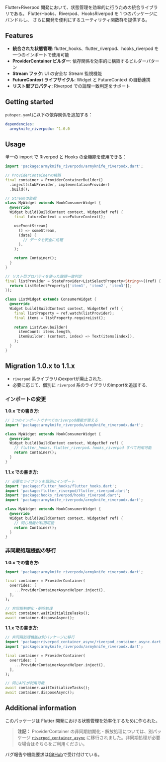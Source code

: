 Flutter+Riverpod 開発において、状態管理を効率的に行うための統合ライブラリである。
FlutterHooks、Riverpod、HooksRiverpod を 1 つのパッケージにバンドルし、
さらに開発を便利にするユーティリティ関数群を提供する。

## Features

- **統合された状態管理**: flutter_hooks、flutter_riverpod、hooks_riverpod を一つのインポートで使用可能
- **ProviderContainer ビルダー**: 依存関係を効率的に構築するビルダーパターン
- **Stream フック**: UI の安全な Stream 監視機能
- **FutureContext ライフサイクル**: Widget と FutureContext の自動連携
- **リスト型プロパティ**: Riverpod での論理一致判定をサポート

## Getting started

`pubspec.yaml`に以下の依存関係を追加する：

```yaml
dependencies:
  armyknife_riverpodx: ^1.0.0
```

## Usage

単一の import で Riverpod と Hooks の全機能を使用できる：

```dart
import 'package:armyknife_riverpodx/armyknife_riverpodx.dart';

// ProviderContainerの構築
final container = ProviderContainerBuilder()
  .inject(stubProvider, implementationProvider)
  .build();

// Streamの監視
class MyWidget extends HookConsumerWidget {
  @override
  Widget build(BuildContext context, WidgetRef ref) {
    final futureContext = useFutureContext();

    useEventStream(
      () => someStream,
      (data) {
        // データを安全に処理
      },
    );

    return Container();
  }
}

// リスト型プロパティを使った論理一致判定
final listProvider = StateProvider<ListSelectProperty<String>>((ref) {
  return ListSelectProperty(['item1', 'item2', 'item3']);
});

class ListWidget extends ConsumerWidget {
  @override
  Widget build(BuildContext context, WidgetRef ref) {
    final listProperty = ref.watch(listProvider);
    final items = listProperty.requireList();
    
    return ListView.builder(
      itemCount: items.length,
      itemBuilder: (context, index) => Text(items[index]),
    );
  }
}
```

## Migration 1.0.x to 1.1.x

* `riverpod` 系ライブラリのexportが廃止された.
* 必要に応じて、個別に `riverpod` 系のライブラリのimportを追加する.

### インポートの変更

**1.0.x での書き方:**
```dart
// 1つのインポートですべてのriverpod機能が使える
import 'package:armyknife_riverpodx/armyknife_riverpodx.dart';

class MyWidget extends HookConsumerWidget {
  @override
  Widget build(BuildContext context, WidgetRef ref) {
    // flutter_hooks、flutter_riverpod、hooks_riverpod すべて利用可能
    return Container();
  }
}
```

**1.1.x での書き方:**
```dart
// 必要なライブラリを個別にインポート
import 'package:flutter_hooks/flutter_hooks.dart';
import 'package:flutter_riverpod/flutter_riverpod.dart';
import 'package:hooks_riverpod/hooks_riverpod.dart';
import 'package:armyknife_riverpodx/armyknife_riverpodx.dart';

class MyWidget extends HookConsumerWidget {
  @override
  Widget build(BuildContext context, WidgetRef ref) {
    // 同じ機能が利用可能
    return Container();
  }
}
```

### 非同期処理機能の移行

**1.0.x での書き方:**
```dart
import 'package:armyknife_riverpodx/armyknife_riverpodx.dart';

final container = ProviderContainer(
  overrides: [
    ...ProviderContainerAsyncHelper.inject(),
  ],
);

// 非同期初期化・削除処理
await container.waitInitializeTasks();
await container.disposeAsync();
```

**1.1.x での書き方:**
```dart
// 非同期処理機能は別パッケージに移行
import 'package:riverpod_container_async/riverpod_container_async.dart';
import 'package:armyknife_riverpodx/armyknife_riverpodx.dart';

final container = ProviderContainer(
  overrides: [
    ...ProviderContainerAsyncHelper.inject(),
  ],
);

// 同じAPIが利用可能
await container.waitInitializeTasks();
await container.disposeAsync();
```

## Additional information

このパッケージは Flutter 開発における状態管理を効率化するために作られた。

> **注記：** ProviderContainer の非同期初期化・解放処理については、別パッケージ [`riverpod_container_async`](../riverpod_container_async/) に移行されました。非同期処理が必要な場合はそちらをご利用ください。

バグ報告や機能要求は[GitHub](https://github.com/eaglesakura/flutter_armyknife)で受け付けている。
